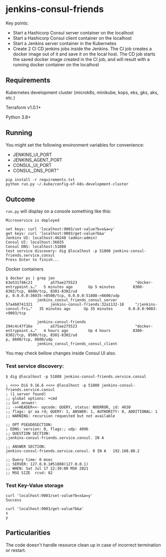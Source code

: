 # jenkins-consul-friends

Key points:

* Start a Hashicorp Consul server container on the localhost
* Start a Hashicorp Consul client container on the localhost
* Start a Jenkins server container in the Kubernetes
* Create 2 CI CD jenkins jobs inside the Jenkins. The CI job creates a docker image out of it and save it on the local host. The CD job starts the saved docker image created in the CI job, and will result with a running docker container on the localhost

## Requirements

Kubernetes development cluster (microk8s, minikube, kops, eks, gks, aks, etc.)

Terraform v1.0.1+

Python 3.8+

## Running

You might set the following environment variables for convenience:
* JENKINS_UI_PORT
* JENKINS_AGENT_PORT
* CONSUL_UI_PORT
* CONSUL_DNS_PORT"


```
pip install -r requirements.txt
python run.py ~/.kube/config-of-k8s-development-cluster
```


## Outcome

`run.py` will display on a console something like this:

```
Microservice is deployed

set keys: curl 'localhost:9003/set-value?b=x&a=y'
get keys: curl 'localhost:9003/get-value?b&a'
Jenkins UI: localhost:46248 (admin:admin)
Consul UI: localhost:36035
Consul DNS: localhost:51808
test service discovery: dig @localhost -p 51808 jenkins-consul-friends.service.consul
Press Enter to finish...
```

Docker containers

```
$ docker ps | grep jen
63e531f46c21        a575ae275523                          "docker-entrypoint.s…"   5 minutes ago       Up 5 minutes        8300-8302/tcp, 8600/tcp, 8301-8302/ud
p, 0.0.0.0:36035->8500/tcp, 0.0.0.0:51808->8600/udp
              jenkins_consul_friends_consul_server
57a4b0741321        jenkins-consul-friends:32a1132-18     "/jenkins-consul-fri…"   35 minutes ago      Up 35 minutes       0.0.0.0:9003->9003/tcp

              jenkins-consul-friends
294c4c47f16e        a575ae275523                          "docker-entrypoint.s…"   4 hours ago         Up 4 hours          8300-8302/tcp, 8500/tcp, 8301-8302/ud
p, 8600/tcp, 8600/udp
              jenkins_consul_friends_consul_client
```

You may check bellow changes inside Consul UI also.

### Test service discovery:

```
$ dig @localhost -p 51808 jenkins-consul-friends.service.consul

; <<>> DiG 9.16.6 <<>> @localhost -p 51808 jenkins-consul-friends.service.consul
; (1 server found)
;; global options: +cmd
;; Got answer:
;; ->>HEADER<<- opcode: QUERY, status: NOERROR, id: 4630
;; flags: qr aa rd; QUERY: 1, ANSWER: 1, AUTHORITY: 0, ADDITIONAL: 1
;; WARNING: recursion requested but not available

;; OPT PSEUDOSECTION:
; EDNS: version: 0, flags:; udp: 4096
;; QUESTION SECTION:
;jenkins-consul-friends.service.consul. IN A

;; ANSWER SECTION:
jenkins-consul-friends.service.consul. 0 IN A   192.168.80.2

;; Query time: 0 msec
;; SERVER: 127.0.0.1#51808(127.0.0.1)
;; WHEN: Sat Jul 17 22:39:00 MSK 2021
;; MSG SIZE  rcvd: 82
```

### Test Key-Value storage

```
curl 'localhost:9003/set-value?b=x&a=y'
Success
```

```
curl 'localhost:9003/get-value?b&a'
x
y
```

## Particularities

The code doesn't handle resource clean up in case of incorrect termination or restart.